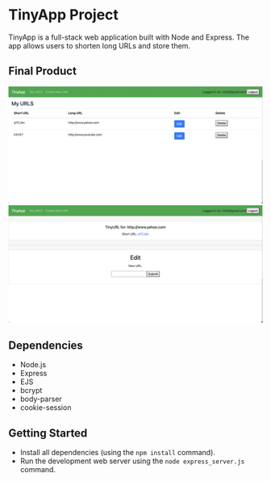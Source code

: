 # TinyApp Project

TinyApp is a full-stack web application built with Node and Express. The app allows users to shorten long URLs and store them. 

## Final Product

!["Screenshot for Urls Page"](https://github.com/ahbouran/tinyapp/blob/main/docs/Screen%20Shot%202022-05-20%20at%203.25.37%20PM.png?raw=true)
!["Screenshot of Edit Page"](https://github.com/ahbouran/tinyapp/blob/main/docs/Screen%20Shot%202022-05-20%20at%203.25.45%20PM.png?raw=true)

## Dependencies

* Node.js
* Express
* EJS
* bcrypt
* body-parser
* cookie-session


## Getting Started

* Install all dependencies (using the `npm install` command).
* Run the development web server using the `node express_server.js` command.